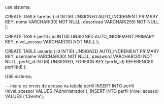 use sistema;

CREATE TABLE tarefas (
id INT(6) UNSIGNED AUTO_INCREMENT PRIMARY KEY,
nome VARCHAR(30) NOT NULL,
descricao VARCHAR(255) NOT NULL
);

CREATE TABLE perfil (
id INT(6) UNSIGNED AUTO_INCREMENT PRIMARY KEY,
nivel_acesso VARCHAR(30) NOT NULL
);

CREATE TABLE usuario (
id INT(6) UNSIGNED AUTO_INCREMENT PRIMARY KEY,
username VARCHAR(30) NOT NULL,
password VARCHAR(30) NOT NULL,
perfil_id INT(6) UNSIGNED,
FOREIGN KEY (perfil_id) REFERENCES perfil(id)
);

USE sistema;

-- Insira os níveis de acesso na tabela perfil
INSERT INTO perfil (nivel_acesso) VALUES ('Administrador');
INSERT INTO perfil (nivel_acesso) VALUES ('Cliente');
